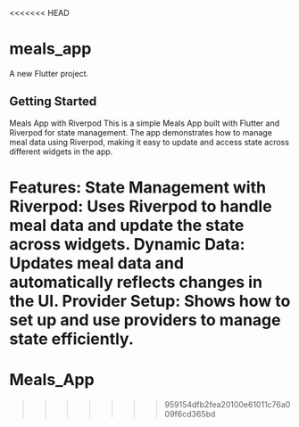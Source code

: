 <<<<<<< HEAD
# meals_app

A new Flutter project.

## Getting Started

Meals App with Riverpod
This is a simple Meals App built with Flutter and Riverpod for state management. The app demonstrates how to manage meal data using Riverpod, making it easy to update and access state across different widgets in the app.

Features:
State Management with Riverpod: Uses Riverpod to handle meal data and update the state across widgets.
Dynamic Data: Updates meal data and automatically reflects changes in the UI.
Provider Setup: Shows how to set up and use providers to manage state efficiently.
=======
# Meals_App
>>>>>>> 959154dfb2fea20100e61011c76a009f6cd365bd
